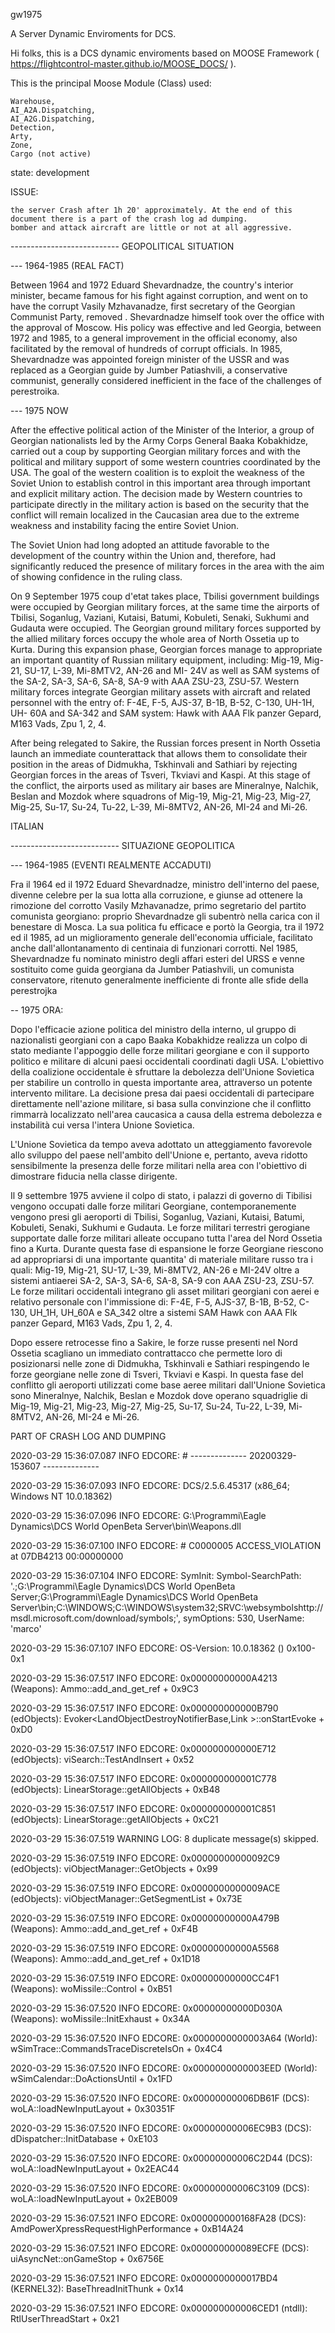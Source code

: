 gw1975

A Server Dynamic Enviroments for DCS.

Hi folks, this is a DCS dynamic enviroments based on MOOSE Framework ( https://flightcontrol-master.github.io/MOOSE_DOCS/ ).

This is the principal Moose Module (Class) used:

    Warehouse,
    AI_A2A.Dispatching,
    AI_A2G.Dispatching,
    Detection,
    Arty,
    Zone,
    Cargo (not active)

state: development

ISSUE:

    the server Crash after 1h 20' approximately. At the end of this document there is a part of the crash log ad dumping.
    bomber and attack aircraft are little or not at all aggressive.

--------------------------- GEOPOLITICAL SITUATION

--- 1964-1985 (REAL FACT)

Between 1964 and 1972 Eduard Shevardnadze, the country's interior minister, became famous for his fight against corruption, and went on to have the corrupt Vasily Mzhavanadze, first secretary of the Georgian Communist Party, removed . Shevardnadze himself took over the office with the approval of Moscow. His policy was effective and led Georgia, between 1972 and 1985, to a general improvement in the official economy, also facilitated by the removal of hundreds of corrupt officials. In 1985, Shevardnadze was appointed foreign minister of the USSR and was replaced as a Georgian guide by Jumber Patiashvili, a conservative communist, generally considered inefficient in the face of the challenges of perestroika.

--- 1975 NOW

After the effective political action of the Minister of the Interior, a group of Georgian nationalists led by the Army Corps General Baaka Kobakhidze, carried out a coup by supporting Georgian military forces and with the political and military support of some western countries coordinated by the USA. The goal of the western coalition is to exploit the weakness of the Soviet Union to establish control in this important area through important and explicit military action. The decision made by Western countries to participate directly in the military action is based on the security that the conflict will remain localized in the Caucasian area due to the extreme weakness and instability facing the entire Soviet Union.

The Soviet Union had long adopted an attitude favorable to the development of the country within the Union and, therefore, had significantly reduced the presence of military forces in the area with the aim of showing confidence in the ruling class.

On 9 September 1975 coup d'etat takes place, Tbilisi government buildings were occupied by Georgian military forces, at the same time the airports of Tbilisi, Soganlug, Vaziani, Kutaisi, Batumi, Kobuleti, Senaki, Sukhumi and Gudauta were occupied. The Georgian ground military forces supported by the allied military forces occupy the whole area of North Ossetia up to Kurta. During this expansion phase, Georgian forces manage to appropriate an important quantity of Russian military equipment, including: Mig-19, Mig-21, SU-17, L-39, Mi-8MTV2, AN-26 and MI- 24V as well as SAM systems of the SA-2, SA-3, SA-6, SA-8, SA-9 with AAA ZSU-23, ZSU-57. Western military forces integrate Georgian military assets with aircraft and related personnel with the entry of: F-4E, F-5, AJS-37, B-1B, B-52, C-130, UH-1H, UH- 60A and SA-342 and SAM system: Hawk with AAA Flk panzer Gepard, M163 Vads, Zpu 1, 2, 4.

After being relegated to Sakire, the Russian forces present in North Ossetia launch an immediate counterattack that allows them to consolidate their position in the areas of Didmukha, Tskhinvali and Sathiari by rejecting Georgian forces in the areas of Tsveri, Tkviavi and Kaspi. At this stage of the conflict, the airports used as military air bases are Mineralnye, Nalchik, Beslan and Mozdok where squadrons of Mig-19, Mig-21, Mig-23, Mig-27, Mig-25, Su-17, Su-24, Tu-22, L-39, Mi-8MTV2, AN-26, MI-24 and Mi-26.

ITALIAN

--------------------------- SITUAZIONE GEOPOLITICA

--- 1964-1985 (EVENTI REALMENTE ACCADUTI)

Fra il 1964 ed il 1972 Eduard Shevardnadze, ministro dell'interno del paese, divenne celebre per la sua lotta alla corruzione, e giunse ad ottenere la rimozione del corrotto Vasily Mzhavanadze, primo segretario del partito comunista georgiano: proprio Shevardnadze gli subentrò nella carica con il benestare di Mosca. La sua politica fu efficace e portò la Georgia, tra il 1972 ed il 1985, ad un miglioramento generale dell'economia ufficiale, facilitato anche dall'allontanamento di centinaia di funzionari corrotti. Nel 1985, Shevardnadze fu nominato ministro degli affari esteri del URSS e venne sostituito come guida georgiana da Jumber Patiashvili, un comunista conservatore, ritenuto generalmente inefficiente di fronte alle sfide della perestrojka

-- 1975 ORA:

Dopo l'efficacie azione politica del ministro della interno, ul gruppo di nazionalisti georgiani con a capo Baaka Kobakhidze realizza un colpo di stato mediante l'appoggio delle forze militari georgiane e con il supporto politico e militare di alcuni paesi occidentali coordinati dagli USA. L'obiettivo della coalizione occidentale è sfruttare la debolezza dell'Unione Sovietica per stabilire un controllo in questa importante area, attraverso un potente intervento militare. La decisione presa dai paesi occidentali di partecipare direttamente nell'azione militare, si basa sulla convinzione che il conflitto rimmarrà localizzato nell'area caucasica a causa della estrema debolezza e instabilità cui versa l'intera Unione Sovietica.

L'Unione Sovietica da tempo aveva adottato un atteggiamento favorevole allo sviluppo del paese nell'ambito dell'Unione e, pertanto, aveva ridotto sensibilmente la presenza delle forze militari nella area con l'obiettivo di dimostrare fiducia nella classe dirigente.

Il 9 settembre 1975 avviene il colpo di stato, i palazzi di governo di Tibilisi vengono occupati dalle forze militari Georgiane, contemporanemente vengono presi gli aeroporti di Tbilisi, Soganlug, Vaziani, Kutaisi, Batumi, Kobuleti, Senaki, Sukhumi e Gudauta. Le forze militari terrestri gerogiane supportate dalle forze militari alleate occupano tutta l'area del Nord Ossetia fino a Kurta. Durante questa fase di espansione le forze Georgiane riescono ad appropriarsi di una importante quantita' di materiale militare russo tra i quali: Mig-19, Mig-21, SU-17, L-39, Mi-8MTV2, AN-26 e MI-24V oltre a sistemi antiaerei SA-2, SA-3, SA-6, SA-8, SA-9 con AAA ZSU-23, ZSU-57. Le forze militari occidentali integrano gli asset militari georgiani con aerei e relativo personale con l'immissione di: F-4E, F-5, AJS-37, B-1B, B-52, C-130, UH_1H, UH_60A e SA_342 oltre a sistemi SAM Hawk con AAA Flk panzer Gepard, M163 Vads, Zpu 1, 2, 4.

Dopo essere retrocesse fino a Sakire, le forze russe presenti nel Nord Ossetia scagliano un immediato contrattacco che permette loro di posizionarsi nelle zone di Didmukha, Tskhinvali e Sathiari respingendo le forze georgiane nelle zone di Tsveri, Tkviavi e Kaspi. In questa fase del conflitto gli aeroporti utilizzati come base aeree militari dall'Unione Sovietica sono Mineralnye, Nalchik, Beslan e Mozdok dove operano squadriglie di Mig-19, Mig-21, Mig-23, Mig-27, Mig-25, Su-17, Su-24, Tu-22, L-39, Mi-8MTV2, AN-26, MI-24 e Mi-26.



PART OF CRASH LOG AND DUMPING

2020-03-29 15:36:07.087 INFO EDCORE: # -------------- 20200329-153607 --------------

2020-03-29 15:36:07.093 INFO EDCORE: DCS/2.5.6.45317 (x86_64; Windows NT 10.0.18362)

2020-03-29 15:36:07.096 INFO EDCORE: G:\Programmi\Eagle Dynamics\DCS World OpenBeta Server\bin\Weapons.dll

2020-03-29 15:36:07.100 INFO EDCORE: # C0000005 ACCESS_VIOLATION at 07DB4213 00:00000000

2020-03-29 15:36:07.104 INFO EDCORE: SymInit: Symbol-SearchPath: '.;G:\Programmi\Eagle Dynamics\DCS World OpenBeta Server;G:\Programmi\Eagle Dynamics\DCS World OpenBeta Server\bin;C:\WINDOWS;C:\WINDOWS\system32;SRVC:\websymbolshttp://msdl.microsoft.com/download/symbols;', symOptions: 530, UserName: 'marco'

2020-03-29 15:36:07.107 INFO EDCORE: OS-Version: 10.0.18362 () 0x100-0x1

2020-03-29 15:36:07.517 INFO EDCORE: 0x00000000000A4213 (Weapons): Ammo::add_and_get_ref + 0x9C3

2020-03-29 15:36:07.517 INFO EDCORE: 0x000000000000B790 (edObjects): Evoker<LandObjectDestroyNotifierBase,Link >::onStartEvoke + 0xD0

2020-03-29 15:36:07.517 INFO EDCORE: 0x000000000000E712 (edObjects): viSearch::TestAndInsert + 0x52

2020-03-29 15:36:07.517 INFO EDCORE: 0x000000000001C778 (edObjects): LinearStorage::getAllObjects + 0xB48

2020-03-29 15:36:07.517 INFO EDCORE: 0x000000000001C851 (edObjects): LinearStorage::getAllObjects + 0xC21

2020-03-29 15:36:07.519 WARNING LOG: 8 duplicate message(s) skipped.

2020-03-29 15:36:07.519 INFO EDCORE: 0x00000000000092C9 (edObjects): viObjectManager::GetObjects + 0x99

2020-03-29 15:36:07.519 INFO EDCORE: 0x0000000000009ACE (edObjects): viObjectManager::GetSegmentList + 0x73E

2020-03-29 15:36:07.519 INFO EDCORE: 0x00000000000A479B (Weapons): Ammo::add_and_get_ref + 0xF4B

2020-03-29 15:36:07.519 INFO EDCORE: 0x00000000000A5568 (Weapons): Ammo::add_and_get_ref + 0x1D18

2020-03-29 15:36:07.519 INFO EDCORE: 0x00000000000CC4F1 (Weapons): woMissile::Control + 0xB51

2020-03-29 15:36:07.520 INFO EDCORE: 0x00000000000D030A (Weapons): woMissile::InitExhaust + 0x34A

2020-03-29 15:36:07.520 INFO EDCORE: 0x0000000000003A64 (World): wSimTrace::CommandsTraceDiscreteIsOn + 0x4C4

2020-03-29 15:36:07.520 INFO EDCORE: 0x0000000000003EED (World): wSimCalendar::DoActionsUntil + 0x1FD

2020-03-29 15:36:07.520 INFO EDCORE: 0x00000000006DB61F (DCS): woLA::loadNewInputLayout + 0x30351F

2020-03-29 15:36:07.520 INFO EDCORE: 0x00000000006EC9B3 (DCS): dDispatcher::InitDatabase + 0xE103

2020-03-29 15:36:07.520 INFO EDCORE: 0x00000000006C2D44 (DCS): woLA::loadNewInputLayout + 0x2EAC44

2020-03-29 15:36:07.520 INFO EDCORE: 0x00000000006C3109 (DCS): woLA::loadNewInputLayout + 0x2EB009

2020-03-29 15:36:07.521 INFO EDCORE: 0x000000000168FA28 (DCS): AmdPowerXpressRequestHighPerformance + 0xB14A24

2020-03-29 15:36:07.521 INFO EDCORE: 0x000000000089ECFE (DCS): uiAsyncNet::onGameStop + 0x6756E

2020-03-29 15:36:07.521 INFO EDCORE: 0x0000000000017BD4 (KERNEL32): BaseThreadInitThunk + 0x14

2020-03-29 15:36:07.521 INFO EDCORE: 0x000000000006CED1 (ntdll): RtlUserThreadStart + 0x21

